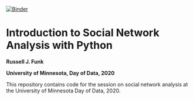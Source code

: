 [![Binder](https://mybinder.org/badge_logo.svg)](https://mybinder.org/v2/gh/russellfunk/umn_day_of_data_2020/master)

# Introduction to Social Network Analysis with Python

__Russell J. Funk__

__University of Minnesota, Day of Data, 2020__

This repository contains code for the session on social network analysis at the University of Minnesota Day of Data, 2020.
